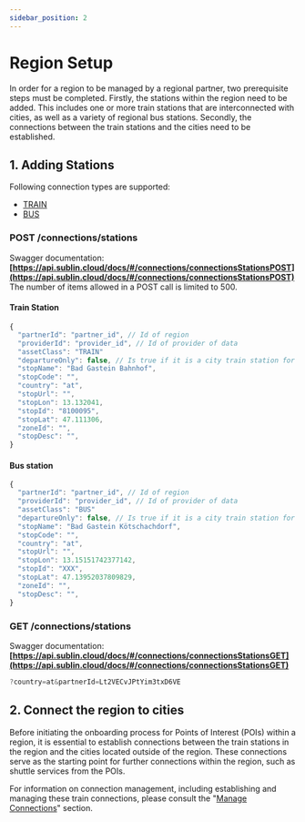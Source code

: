```yaml
---
sidebar_position: 2
---
```


# Region Setup

In order for a region to be managed by a regional partner, two prerequisite steps must be completed. Firstly, the stations within the region need to be added. This includes one or more train stations that are interconnected with cities, as well as a variety of regional bus stations. Secondly, the connections between the train stations and the cities need to be established. 

## 1. Adding Stations

Following connection types are supported:
  - [TRAIN](#TRAIN) 
  - [BUS](#BUS) 

### POST /connections/stations
Swagger documentation: 
**[https://api.sublin.cloud/docs/#/connections/connectionsStationsPOST](https://api.sublin.cloud/docs/#/connections/connectionsStationsPOST)** The number of items allowed in a POST call is limited to 500.


#### <a name="TRAIN" />Train Station

```jsx title="Train station Bad Gastein'"
{
  "partnerId": "partner_id", // Id of region
  "providerId": "provider_id", // Id of provider of data
  "assetClass": "TRAIN"
  "departureOnly": false, // Is true if it is a city train station for departure only
  "stopName": "Bad Gastein Bahnhof",
  "stopCode": "",
  "country": "at",
  "stopUrl": "",
  "stopLon": 13.132041,
  "stopId": "8100095",
  "stopLat": 47.111306,
  "zoneId": "",
  "stopDesc": "",
}
```

#### <a name="BUS" />Bus station

```jsx title="A bus station in Bad Gastein"
{
  "partnerId": "partner_id", // Id of region
  "providerId": "provider_id", // Id of provider of data
  "assetClass": "BUS"
  "departureOnly": false, // Is true if it is a city train station for departure only
  "stopName": "Bad Gastein Kötschachdorf",
  "stopCode": "",
  "country": "at",
  "stopUrl": "",
  "stopLon": 13.15151742377142,
  "stopId": "XXX",
  "stopLat": 47.13952037809829,
  "zoneId": "",
  "stopDesc": "",
}
```

### GET /connections/stations
Swagger documentation: **[https://api.sublin.cloud/docs/#/connections/connectionsStationsGET](https://api.sublin.cloud/docs/#/connections/connectionsStationsGET)**

```jsx title="Query example for all stations of a region"
?country=at&partnerId=Lt2VECvJPtYim3txD6VE
```

## 2. Connect the region to cities
Before initiating the onboarding process for Points of Interest (POIs) within a region, it is essential to establish connections between the train stations in the region and the cities located outside of the region. These connections serve as the starting point for further connections within the region, such as shuttle services from the POIs.

For information on connection management, including establishing and managing these train connections, please consult the "[Manage Connections](/docs/tutorial-connections/manage-connections)" section. 
